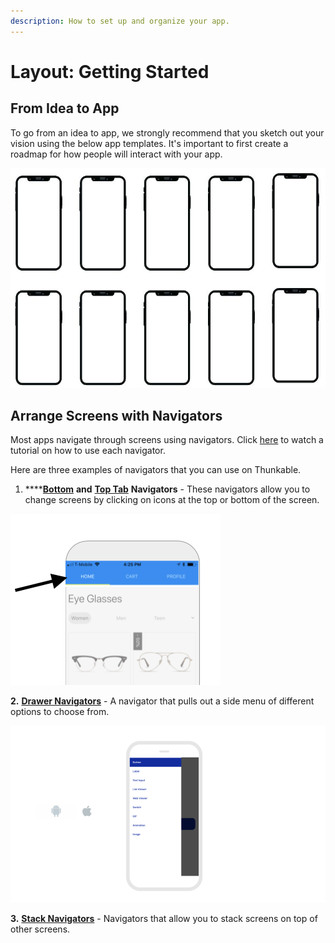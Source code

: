 ```yaml
---
description: How to set up and organize your app.
---
```


# Layout: Getting Started

## From Idea to App 

To go from an idea to app, we strongly recommend that you sketch out your vision using the below app templates. It's important to first create a roadmap for how people will interact with your app. 

![](.gitbook/assets/image%20%2830%29.png)

## Arrange Screens with Navigators

Most apps navigate through screens using navigators. Click [here](https://www.youtube.com/watch?v=Z9R_kg4ew2M) to watch a tutorial on how to use each navigator. 

Here are three examples of navigators that you can use on Thunkable.

1. \*\*\*\*[**Bottom**](https://docs.thunkable.com/bottom-tab-navigator) **and** [**Top Tab**](https://docs.thunkable.com/top-tab-navigator) **Navigators** - These navigators allow you to change screens by clicking on icons at the top or bottom of the screen. 

![Top Tab Navigator](.gitbook/assets/image%20%2871%29.png)

**2.** [**Drawer Navigators**](https://docs.thunkable.com/drawer-navigator) - A navigator that pulls out a side menu of different options to choose from. 

![](.gitbook/assets/thunkable-documentation-exhibits-83.png)

**3.** [**Stack Navigators**](https://docs.thunkable.com/stack-navigator) - Navigators that allow you to stack screens on top of other screens.

